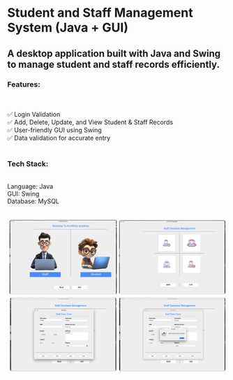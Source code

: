 <h1>Student and Staff Management System (Java + GUI)  </h1>


<h2> A desktop application built with Java and Swing to manage student and staff records efficiently.</h2>

<h3>Features:</h3>
<br>
<br>✅ Login Validation
<br>✅ Add, Delete, Update, and View Student & Staff Records
<br>✅ User-friendly GUI using Swing
<br>✅ Data validation for accurate entry
<br>
<br> <h3>Tech Stack:</h3>
<br>Language: Java
<br>GUI: Swing
<br>Database: MySQL 
<br>
<br>

![image alt](https://github.com/nishwan810/Student-Management-System/blob/3dbb5ccc0c7d31dd722b1cfb31e4687f90ef01d9/Screenshot%202025-03-10%20at%2003.16.33.png)
